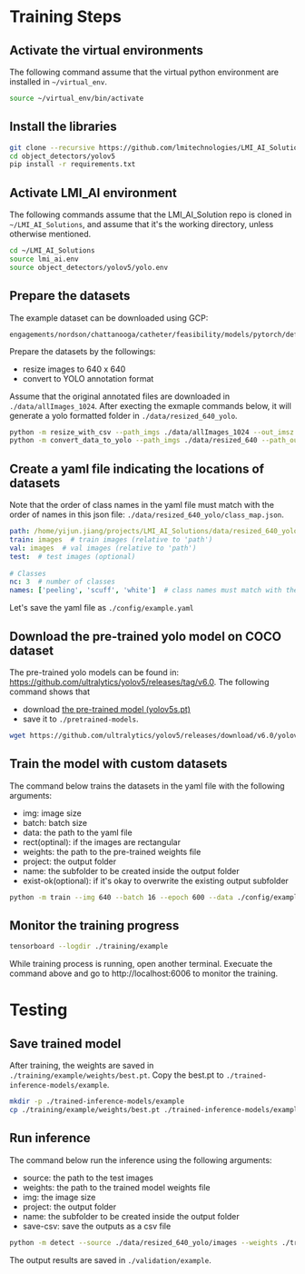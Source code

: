 # Training Steps
## Activate the virtual environments
The following command assume that the virtual python environment are installed in `~/virtual_env`.

```bash
source ~/virtual_env/bin/activate
```
## Install the libraries

```bash
git clone --recursive https://github.com/lmitechnologies/LMI_AI_Solutions.git
cd object_detectors/yolov5
pip install -r requirements.txt
```
## Activate LMI_AI environment
The following commands assume that the LMI_AI_Solution repo is cloned in `~/LMI_AI_Solutions`, and assume that it's the working directory, unless otherwise mentioned.

```bash
cd ~/LMI_AI_Solutions
source lmi_ai.env
source object_detectors/yolov5/yolo.env
```

## Prepare the datasets
The example dataset can be downloaded using GCP:
```
engagements/nordson/chattanooga/catheter/feasibility/models/pytorch/defeat/objdet/yolov5/data/allImages_1024
```

Prepare the datasets by the followings:
- resize images to 640 x 640
- convert to YOLO annotation format

Assume that the original annotated files are downloaded in `./data/allImages_1024`. After execting the exmaple commands below, it will generate a yolo formatted folder in `./data/resized_640_yolo`.

```bash
python -m resize_with_csv --path_imgs ./data/allImages_1024 --out_imsz 640,640 --path_out ./data/resized_640
python -m convert_data_to_yolo --path_imgs ./data/resized_640 --path_out ./data/resized_640_yolo
```

## Create a yaml file indicating the locations of datasets
Note that the order of class names in the yaml file must match with the order of names in this json file: `./data/resized_640_yolo/class_map.json`.
```yaml
path: /home/yijun.jiang/projects/LMI_AI_Solutions/data/resized_640_yolo  # dataset root dir (must use absolute path!)
train: images  # train images (relative to 'path')
val: images  # val images (relative to 'path')
test:  # test images (optional)
 
# Classes
nc: 3  # number of classes
names: ['peeling', 'scuff', 'white']  # class names must match with the names in class_map.json
```
Let's save the yaml file as `./config/example.yaml`

## Download the pre-trained yolo model on COCO dataset
The pre-trained yolo models can be found in: https://github.com/ultralytics/yolov5/releases/tag/v6.0. 
The following command shows that 
- download [the pre-trained model (yolov5s.pt)](https://github.com/ultralytics/yolov5/releases/download/v6.0/yolov5s.pt)
- save it to `./pretrained-models`.

```bash
wget https://github.com/ultralytics/yolov5/releases/download/v6.0/yolov5s.pt -P ./pretrained-models
```

## Train the model with custom datasets
The command below trains the datasets in the yaml file with the following arguments:
- img: image size
- batch: batch size
- data: the path to the yaml file
- rect(optinal): if the images are rectangular
- weights: the path to the pre-trained weights file
- project: the output folder
- name: the subfolder to be created inside the output folder
- exist-ok(optional): if it's okay to overwrite the existing output subfolder

```bash
python -m train --img 640 --batch 16 --epoch 600 --data ./config/example.yaml --weights ./pretrained-models/yolov5s.pt --project ./training --name example --exist-ok
```

## Monitor the training progress
```bash
tensorboard --logdir ./training/example
```
While training process is running, open another terminal.
Execuate the command above and go to http://localhost:6006 to monitor the training.


# Testing
## Save trained model
After training, the weights are saved in `./training/example/weights/best.pt`. Copy the best.pt to `./trained-inference-models/example`.

```bash
mkdir -p ./trained-inference-models/example
cp ./training/example/weights/best.pt ./trained-inference-models/example
```

## Run inference
The command below run the inference using the following arguments:
- source: the path to the test images
- weights: the path to the trained model weights file
- img: the image size
- project: the output folder
- name: the subfolder to be created inside the output folder
- save-csv: save the outputs as a csv file

```bash
python -m detect --source ./data/resized_640_yolo/images --weights ./trained-inference-models/example/best.pt --img 640 --project ./validation --name example --save-csv
```
The output results are saved in `./validation/example`.
